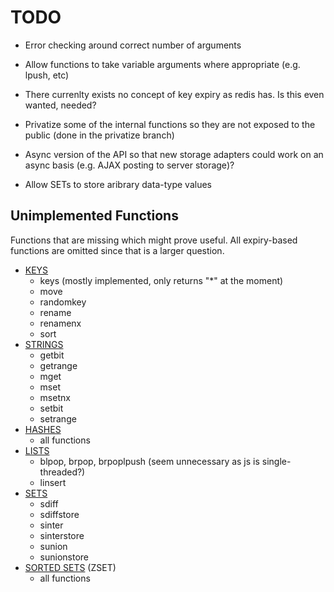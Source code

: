 # TODO

* Error checking around correct number of arguments

* Allow functions to take variable arguments where appropriate (e.g. lpush, etc)

* There currenlty exists no concept of key expiry as redis has. Is this even wanted, needed?

* Privatize some of the internal functions so they are not exposed to the public (done in the privatize branch)

* Async version of the API so that new storage adapters could work on an async basis (e.g. AJAX posting to server storage)?

* Allow SETs to store aribrary data-type values

## Unimplemented Functions ##

Functions that are missing which might prove useful. All expiry-based functions are omitted since that is a larger question.

* [KEYS](http://redis.io/commands#generic)
  * keys (mostly implemented, only returns "*" at the moment)
  * move
  * randomkey
  * rename
  * renamenx
  * sort
* [STRINGS](http://redis.io/commands#string)
  * getbit
  * getrange
  * mget
  * mset
  * msetnx
  * setbit
  * setrange
* [HASHES](http://redis.io/commands#hash)
  * all functions
* [LISTS](http://redis.io/commands#list)
  * blpop, brpop, brpoplpush (seem unnecessary as js is single-threaded?)
  * linsert
* [SETS](http://redis.io/commands#set)
  * sdiff
  * sdiffstore
  * sinter
  * sinterstore
  * sunion
  * sunionstore
* [SORTED SETS](http://redis.io/commands#sorted_set) (ZSET)
  * all functions
